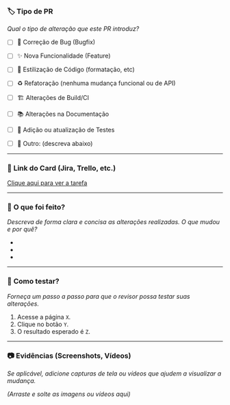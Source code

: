 
### 🏷️ **Tipo de PR**

*Qual o tipo de alteração que este PR introduz?*

- [ ] 🐛 Correção de Bug (Bugfix)
- [ ] ✨ Nova Funcionalidade (Feature)
- [ ] 🎨 Estilização de Código (formatação, etc)
- [ ] ♻️ Refatoração (nenhuma mudança funcional ou de API)
- [ ] 🏗️ Alterações de Build/CI
- [ ] 📚 Alterações na Documentação
- [ ] 🧪 Adição ou atualização de Testes
- [ ] 🧩 Outro: (descreva abaixo)


---

### 🔗 **Link do Card (Jira, Trello, etc.)**

[Clique aqui para ver a tarefa](https://LINK_PARA_SUA_TAREFA)

---

### 📝 **O que foi feito?**

*Descreva de forma clara e concisa as alterações realizadas. O que mudou e por quê?*

-
-
-

---

### 🔬 **Como testar?**

*Forneça um passo a passo para que o revisor possa testar suas alterações.*

1.  Acesse a página `X`.
2.  Clique no botão `Y`.
3.  O resultado esperado é `Z`.

---

### 📷 **Evidências (Screenshots, Vídeos)**

*Se aplicável, adicione capturas de tela ou vídeos que ajudem a visualizar a mudança.*

*(Arraste e solte as imagens ou vídeos aqui)*
